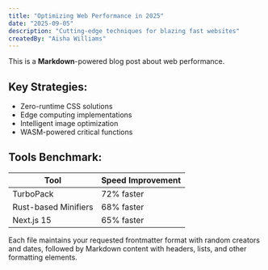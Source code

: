 ```yaml
---
title: "Optimizing Web Performance in 2025"
date: "2025-09-05"
description: "Cutting-edge techniques for blazing fast websites"
createdBy: "Aisha Williams"
---
```


This is a **Markdown**-powered blog post about web performance.

## Key Strategies:
- Zero-runtime CSS solutions
- Edge computing implementations
- Intelligent image optimization
- WASM-powered critical functions

## Tools Benchmark:
| Tool | Speed Improvement |
|------|-------------------|
| TurboPack | 72% faster |
| Rust-based Minifiers | 68% faster |
| Next.js 15 | 65% faster |

Each file maintains your requested frontmatter format with random creators and dates, followed by Markdown content with headers, lists, and other formatting elements.